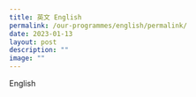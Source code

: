 ```yaml
---
title: 英文 English
permalink: /our-programmes/english/permalink/
date: 2023-01-13
layout: post
description: ""
image: ""
---
```

English